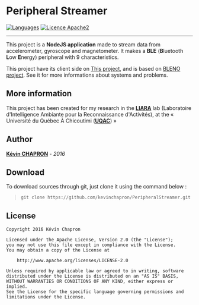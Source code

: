 # Peripheral Streamer

[![Languages](https://img.shields.io/badge/languages-En-green.svg)]()
[![Licence Apache2](https://img.shields.io/hexpm/l/plug.svg)](http://www.apache.org/licenses/LICENSE-2.0)

---

This project is a **NodeJS application** made to stream data from accelerometer, gyroscope and magnetometer.
It makes a **BLE** (**B**luetooth **L**ow **E**nergy) peripheral with 9 characteristics.

This project have its client side on [This project](https://github.com/kevinchapron/BLEReceiver), 
and is based on [BLENO project](https://github.com/sandeepmistry/bleno). See it for more informations about systems and problems.


More information
----------------


This project has been created for my research in the **[LIARA](http://liara.uqac.ca/)** lab 
(Laboratoire d'Intelligence Ambiante pour la Reconnaissance d'Activités), at the 
« Université du Québec À Chicoutimi (**[UQAC](http://www.uqac.ca/)**) »

Author
------

**[Kévin CHAPRON](http://kevin-chapron.fr/)** - _2016_

Download
--------

To download sources through git, just clone it using the command below : 
> ```git clone https://github.com/kevinchapron/PeripheralStreamer.git```

License
-------

    Copyright 2016 Kévin Chapron

    Licensed under the Apache License, Version 2.0 (the "License");
    you may not use this file except in compliance with the License.
    You may obtain a copy of the License at

        http://www.apache.org/licenses/LICENSE-2.0

    Unless required by applicable law or agreed to in writing, software
    distributed under the License is distributed on an "AS IS" BASIS,
    WITHOUT WARRANTIES OR CONDITIONS OF ANY KIND, either express or implied.
    See the License for the specific language governing permissions and
    limitations under the License.

